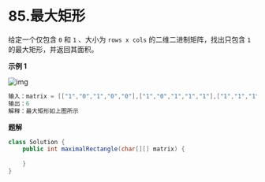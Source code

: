 # 85.最大矩形

给定一个仅包含 `0` 和 `1` 、大小为 `rows x cols` 的二维二进制矩阵，找出只包含 `1` 的最大矩形，并返回其面积。

**示例 1**

![img](https://assets.leetcode.com/uploads/2020/09/14/maximal.jpg)

~~~java
输入：matrix = [["1","0","1","0","0"],["1","0","1","1","1"],["1","1","1","1","1"],["1","0","0","1","0"]]
输出：6
解释：最大矩形如上图所示
~~~

**题解**



~~~java
class Solution {
    public int maximalRectangle(char[][] matrix) {
		
    }
}
~~~

